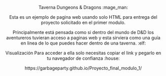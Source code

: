<p align="center">
Taverna Dungeons & Dragons :mage_man:
</p>

<p align="center">
Esta es un ejemplo de pagina web usando solo HTML para entrega del proyecto solicitado en el primer modulo.
</p>

<p align="center">Principalmente está pensada como si dentro del mundo de D&D los aventureros tuvieran acceso a paginas web
y esta sirviera como una guía en linea de lo que puedes hacer dentro de una taverna. :elf:
</p>

<p align="center">
Visualización
Para acceder a ella solo necesitas copiar el link y pegarlo en tu navegador de confianza 	:house:
</p>

<p align="center">
https://garbageparty.github.io/Proyecto_final_modulo_1/
</p>
